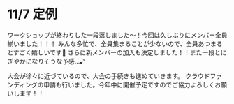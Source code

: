 # 11/7 定例

ワークショップが終わりした一段落しました～！今回は久しぶりにメンバー全員揃いました！！！
みんな多忙で、全員集まることが少ないので、全員あつまるとすごく嬉しいです💛
さらに新メンバーの加入も決定しました！！また一段とにぎやかになりそうな予感…♪

大会が徐々に近づているので、大会の手続きも進めていきます。
クラウドファンディングの申請も行いました。今年中に開催予定ですのでご協力よろしくお願いします！！

